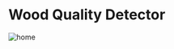 # Wood Quality Detector

![home](https://github.com/MainakRepositor/Wood-Quality-Detector/assets/64016811/d33d18f8-677a-4b94-bf01-2fd4854fd81d)
